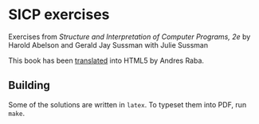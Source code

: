 # SICP exercises
Exercises from _Structure and Interpretation of Computer Programs, 2e_ by
Harold Abelson and Gerald Jay Sussman with Julie Sussman

This book has been [translated](http://sarabander.github.io/sicp/) into HTML5
by Andres Raba.

## Building
Some of the solutions are written in ```latex```. To typeset them into PDF, run
```make```.
